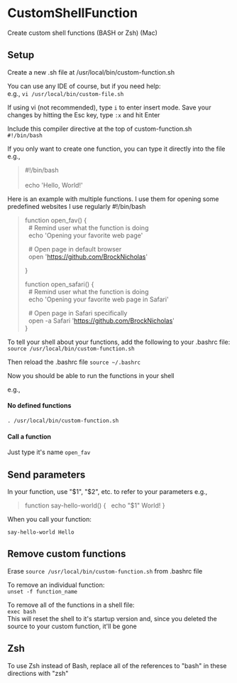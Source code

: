 # CustomShellFunction
Create custom shell functions (BASH or Zsh) (Mac)

## Setup
Create a new .sh file at /usr/local/bin/custom-function.sh

You can use any IDE of course, but if you need help: \
e.g., `vi /usr/local/bin/custom-file.sh`

If using vi (not recommended), type `i` to enter insert mode. 
Save your changes by hitting the Esc key, type `:x` and hit Enter

Include this compiler directive at the top of custom-function.sh \
`#!/bin/bash`

If you only want to create one function, you can type it directly into the file \
e.g.,

>#!/bin/bash \
> \
> echo 'Hello, World!'

Here is an example with multiple functions. I use them for opening some predefined websites I use regularly
#!/bin/bash

>function open_fav() { \
>    &nbsp;&nbsp;\# Remind user what the function is doing \
>    &nbsp;&nbsp;echo 'Opening your favorite web page' 
> 
>
>    &nbsp;&nbsp;\# Open page in default browser \
>    &nbsp;&nbsp;open 'https://github.com/BrockNicholas' 
>    
>}
>
>function open_safari() { \
>    &nbsp;&nbsp;\# Remind user what the function is doing \
>    &nbsp;&nbsp;echo 'Opening your favorite web page in Safari' 
> 
>
>    &nbsp;&nbsp;\# Open page in Safari specifically \
>    &nbsp;&nbsp;open -a Safari 'https://github.com/BrockNicholas' \
>}

To tell your shell about your functions, add the following to your .bashrc file:
`source /usr/local/bin/custom-function.sh`

Then reload the .bashrc file
`source ~/.bashrc`

Now you should be able to run the functions in your shell

e.g., 
#### No defined functions
`. /usr/local/bin/custom-function.sh`

#### Call a function
Just type it's name
`open_fav`

## Send parameters
In your function, use "$1", "$2", etc. to refer to your parameters
e.g.,

>function say-hello-world() {
>&nbsp;&nbsp;echo "$1" World!
>}

When you call your function:

`say-hello-world Hello`

## Remove custom functions
Erase `source /usr/local/bin/custom-function.sh` from .bashrc file

To remove an individual function: \
`unset -f function_name`

To remove all of the functions in a shell file: \
`exec bash` \
This will reset the shell to it's startup version and, since you deleted the source to your custom function, it'll be gone

## Zsh
To use Zsh instead of Bash, replace all of the references to "bash" in these directions with "zsh"
